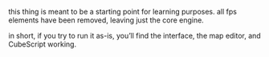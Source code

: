 this thing is meant to be a starting point for learning purposes.
all fps elements have been removed, leaving just the core engine.

in short, if you try to run it as-is, you’ll find the interface, the map editor, and CubeScript working.